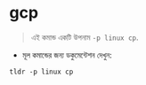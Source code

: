 # gcp

> এই কমান্ড একটি উপনাম `-p linux cp`.

- মূল কমান্ডের জন্য ডকুমেন্টেশন দেখুন:

`tldr -p linux cp`
